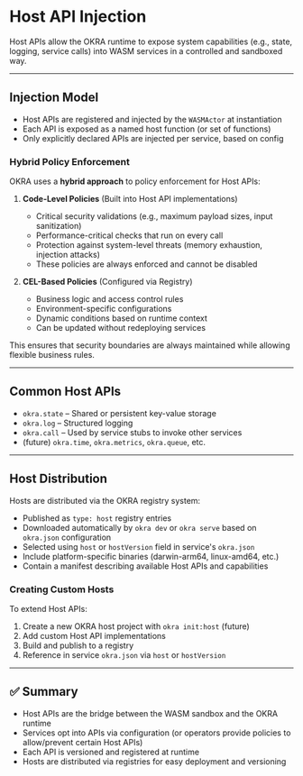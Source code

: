 # Host API Injection

Host APIs allow the OKRA runtime to expose system capabilities (e.g., state, logging, service calls) into WASM services in a controlled and sandboxed way.

---

## Injection Model

- Host APIs are registered and injected by the `WASMActor` at instantiation
- Each API is exposed as a named host function (or set of functions)
- Only explicitly declared APIs are injected per service, based on config

### Hybrid Policy Enforcement

OKRA uses a **hybrid approach** to policy enforcement for Host APIs:

1. **Code-Level Policies** (Built into Host API implementations)
   - Critical security validations (e.g., maximum payload sizes, input sanitization)
   - Performance-critical checks that run on every call
   - Protection against system-level threats (memory exhaustion, injection attacks)
   - These policies are always enforced and cannot be disabled

2. **CEL-Based Policies** (Configured via Registry)
   - Business logic and access control rules
   - Environment-specific configurations
   - Dynamic conditions based on runtime context
   - Can be updated without redeploying services

This ensures that security boundaries are always maintained while allowing flexible business rules.

---

## Common Host APIs

- `okra.state` – Shared or persistent key-value storage
- `okra.log` – Structured logging
- `okra.call` – Used by service stubs to invoke other services
- (future) `okra.time`, `okra.metrics`, `okra.queue`, etc.

---

## Host Distribution

Hosts are distributed via the OKRA registry system:

- Published as `type: host` registry entries
- Downloaded automatically by `okra dev` or `okra serve` based on `okra.json` configuration
- Selected using `host` or `hostVersion` field in service's `okra.json`
- Include platform-specific binaries (darwin-arm64, linux-amd64, etc.)
- Contain a manifest describing available Host APIs and capabilities

### Creating Custom Hosts

To extend Host APIs:
1. Create a new OKRA host project with `okra init:host` (future)
2. Add custom Host API implementations
3. Build and publish to a registry
4. Reference in service `okra.json` via `host` or `hostVersion`

---

## ✅ Summary

- Host APIs are the bridge between the WASM sandbox and the OKRA runtime
- Services opt into APIs via configuration (or operators provide policies to allow/prevent certain Host APIs)
- Each API is versioned and registered at runtime
- Hosts are distributed via registries for easy deployment and versioning
